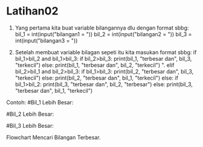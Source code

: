 # Latihan02

1. Yang pertama kita buat variable bilangannya dlu dengan format sbbg:
bil_1 = int(input("bilangan1 = "))
bil_2 = int(input("bilangan2 = "))
bil_3 = int(input("bilangan3 = "))

2. Setelah membuat variable bilagan sepeti itu kita masukan format sbbg:
if bil_1>bil_2 and bil_1>bil_3:
  if bil_2>bil_3:
  print(bil_1, "terbesar dan", bil_3, "terkecil")
  else:
  print(bil_1, "terbesar dan", bil_2, "terkecil") ". 
elif bil_2>bil_1 and bil_2>bil_3:
  if bil_1>bil_3: 
  print(bil_2, "terbesar dan", bil_3, "terkecil")
  else:
  print(bil_2, "terbesar dan", bil_1, "terkecil")
else: 
  if bil_1>bil_2:
  print(bil_3, "terbesar dan", bil_2, "terbesar") 
  else: 
  print(bil_3, "terbesar dan", bil_1, "terkecil")

Contoh:
#Bil_1 Lebih Besar:

#Bil_2 Lebih Besar:

#Bil_3 Lebih Besar:

Flowchart Mencari Bilangan Terbesar.
